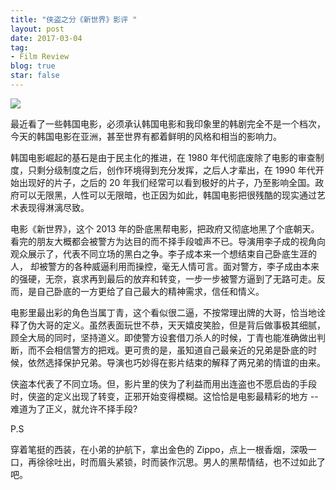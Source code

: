 ```yaml
---
title: "侠盗之分《新世界》影评 "
layout: post
date: 2017-03-04
tag:
- Film Review
blog: true
star: false
---
```


<img src="{{ site.url }}/assets/images/new-world.jpg" style="display:block; margin: 0 auto;" />

最近看了一些韩国电影，必须承认韩国电影和我印象里的韩剧完全不是一个档次，今天的韩国电影在亚洲，甚至世界有都着鲜明的风格和相当的影响力。

韩国电影崛起的基石是由于民主化的推进，在 1980 年代彻底废除了电影的审查制度，只剩分级制度之后，创作环境得到充分发挥，之后人才辈出，在 1990 年代开始出现好的片子，之后的 20 年我们经常可以看到极好的片子，乃至影响全国。政府可以无限黑，人性可以无限暗，也正因为如此，韩国电影把很残酷的现实通过艺术表现得淋漓尽致。

电影《新世界》，这个 2013 年的卧底黑帮电影，把政府又彻底地黑了个底朝天。看完的朋友大概都会被警方为达目的而不择手段嘘声不已。导演用李子成的视角向观众展示了，代表不同立场的黑白之争。李子成本来一个想结束自己卧底生涯的人， 却被警方的各种威逼利用而操控，毫无人情可言。面对警方，李子成由本来的强硬，无奈，哀求再到最后的放弃和转变，一步一步被警方逼到了无路可走。反而，是自己卧底的一方更给了自己最大的精神需求，信任和情义。

电影里最出彩的角色当属丁青，这个看似很二逼，不按常理出牌的大哥，恰当地诠释了伪大哥的定义。虽然表面玩世不恭，天天嬉皮笑脸，但是背后做事极其细腻，顾全大局的同时，坚持道义。即使警方设套借刀杀人的时候，丁青也能准确做出判断，而不会相信警方的把戏。更可贵的是，虽知道自己最亲近的兄弟是卧底的时候，依然选择保护兄弟。导演也巧妙得在影片结束的解释了两兄弟的情谊的由来。

侠盗本代表了不同立场。但，影片里的侠为了利益而用出连盗也不愿启齿的手段时，侠盗的定义出现了转变，正邪开始变得模糊。这恰恰是电影最精彩的地方 -- 难道为了正义，就允许不择手段?

P.S

穿着笔挺的西装，在小弟的护航下，拿出金色的 Zippo，点上一根香烟，深吸一口，再徐徐吐出，时而眉头紧锁，时而装作沉思。男人的黑帮情结，也不过如此了吧。


